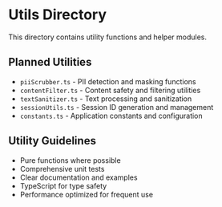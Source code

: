 # Utils Directory

This directory contains utility functions and helper modules.

## Planned Utilities

- `piiScrubber.ts` - PII detection and masking functions
- `contentFilter.ts` - Content safety and filtering utilities
- `textSanitizer.ts` - Text processing and sanitization
- `sessionUtils.ts` - Session ID generation and management
- `constants.ts` - Application constants and configuration

## Utility Guidelines

- Pure functions where possible
- Comprehensive unit tests
- Clear documentation and examples
- TypeScript for type safety
- Performance optimized for frequent use